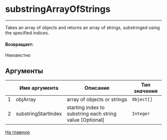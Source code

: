 # substringArrayOfStrings

---

Takes an array of objects and returns an array of strings, substringed using the specified indices.

#### Возвращает:

Неизвестно

## Аргументы

|  | Имя аргумента | Описание | Тип значения |
| --- | --- | --- | --- |
| 1 | objArray | array of objects or strings | `Object[]` |
| 2 | substringStartIndex | starting index to substring each string value [Optional] | `Integer` |



[На главную](./)